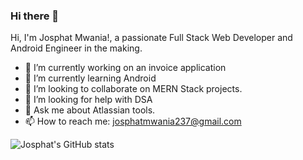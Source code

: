 ### Hi there 👋


Hi, I'm Josphat Mwania!, a passionate Full Stack Web Developer and Android Engineer in the making.
- 🔭 I’m currently working on an invoice application
- 🌱 I’m currently learning Android
- 👯 I’m looking to collaborate on MERN Stack projects.
- 🤔 I’m looking for help with DSA
- 💬 Ask me about Atlassian tools.
- 📫 How to reach me: josphatmwania237@gmail.com




![Josphat's GitHub stats](https://github-readme-stats.vercel.app/api?username=josphatmwania&show_icons=true&theme=radical)
